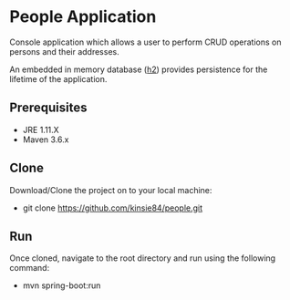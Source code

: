 # People Application
Console application which allows a user to perform CRUD operations on persons and their addresses.

An embedded in memory database ([h2](https://www.h2database.com/html/main.html)) provides persistence for the lifetime of the application.

## Prerequisites

* JRE 1.11.X
* Maven 3.6.x

## Clone
Download/Clone the project on to your local machine:

 * git clone https://github.com/kinsie84/people.git

## Run
Once cloned, navigate to the root directory and run using the following command:

 * mvn spring-boot:run
